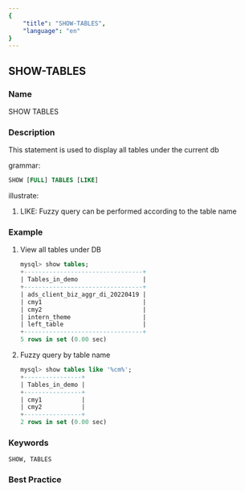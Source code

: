 ```yaml
---
{
    "title": "SHOW-TABLES",
    "language": "en"
}
---
```


<!--
Licensed to the Apache Software Foundation (ASF) under one
or more contributor license agreements.  See the NOTICE file
distributed with this work for additional information
regarding copyright ownership.  The ASF licenses this file
to you under the Apache License, Version 2.0 (the
"License"); you may not use this file except in compliance
with the License.  You may obtain a copy of the License at

  http://www.apache.org/licenses/LICENSE-2.0

Unless required by applicable law or agreed to in writing,
software distributed under the License is distributed on an
"AS IS" BASIS, WITHOUT WARRANTIES OR CONDITIONS OF ANY
KIND, either express or implied.  See the License for the
specific language governing permissions and limitations
under the License.
-->

## SHOW-TABLES

### Name

SHOW TABLES

### Description

This statement is used to display all tables under the current db

grammar:

```sql
SHOW [FULL] TABLES [LIKE]
````

illustrate:

1. LIKE: Fuzzy query can be performed according to the table name

### Example

  1. View all tables under DB

     ```sql
     mysql> show tables;
     +---------------------------------+
     | Tables_in_demo                  |
     +---------------------------------+
     | ads_client_biz_aggr_di_20220419 |
     | cmy1                            |
     | cmy2                            |
     | intern_theme                    |
     | left_table                      |
     +---------------------------------+
     5 rows in set (0.00 sec)
     ````

2. Fuzzy query by table name

    ```sql
    mysql> show tables like '%cm%';
    +----------------+
    | Tables_in_demo |
    +----------------+
    | cmy1           |
    | cmy2           |
    +----------------+
    2 rows in set (0.00 sec)
    ````

### Keywords

    SHOW, TABLES

### Best Practice

